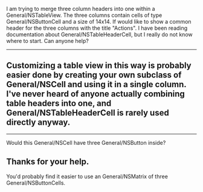 I am trying to merge three column headers into one within a General/NSTableView. The three columns contain cells of type General/NSButtonCell and a size of 14x14. If would like to show a common header for the three columns with the title "Actions". I have been reading documentation about General/NSTableHeaderCell, but I really do not know where to start. Can anyone help?

----
Customizing a table view in this way is probably easier done by creating your own subclass of General/NSCell and using it in a single column. I've never heard of anyone actually combining table headers into one, and General/NSTableHeaderCell is rarely used directly anyway.
----

----
Would this General/NSCell have three General/NSButton inside?

Thanks for your help.
----
You'd probably find it easier to use an General/NSMatrix of three General/NSButtonCells.